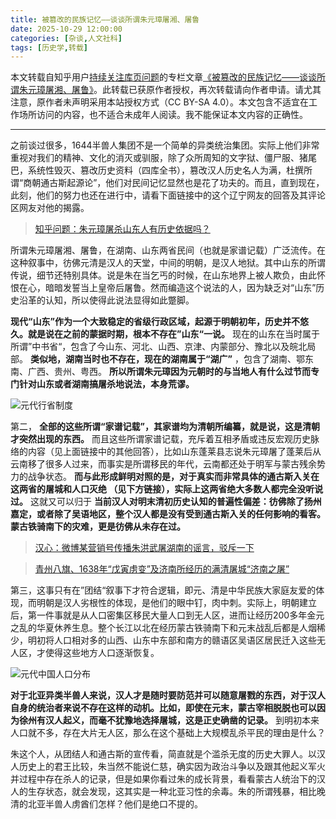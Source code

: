 ```yaml
---
title: 被篡改的民族记忆——谈谈所谓朱元璋屠湘、屠鲁
date: 2025-10-29 12:00:00
categories: [杂谈,人文社科]
tags: [历史学,转载]
---
```


本文转载自知乎用户[持续关注库页问题](www.zhihu.com/people/asteraceae)的专栏文章[《被篡改的民族记忆——谈谈所谓朱元璋屠湘、屠鲁》](zhuanlan.zhihu.com/p/1903050899716305412)。此转载已获原作者授权，再次转载请向作者申请。请尤其注意，原作者未声明采用本站授权方式（CC BY-SA 4.0）。本文包含不适宜在工作场所访问的内容，也不适合未成年人阅读。我不能保证本文内容的正确性。

<!--more-->

---

之前谈过很多，1644半兽人集团不是一个简单的异类统治集团。实际上他们非常重视对我们的精神、文化的消灭或驯服，除了众所周知的文字狱、僵尸服、猪尾巴，系统性毁灭、篡改历史资料（四库全书），篡改汉人历史名人为满，杜撰所谓“商朝通古斯起源论”，他们对民间记忆显然也是花了功夫的。而且，直到现在，此刻，他们的努力也还在进行中，请看下面链接中的这个辽宁网友的回答及其评论区网友对他的揭露。

> [知乎问题：朱元璋屠杀山东人有历史依据吗？](www.zhihu.com/question/38468374/answer/3337790408?share_code=9dPtPDginnLL&utm_psn=1903084331167122594)

所谓朱元璋屠湘、屠鲁，在湖南、山东两省民间（也就是家谱记载）广泛流传。在这种叙事中，彷佛元清是汉人的天堂，中间的明朝，是汉人地狱。其中山东的所谓传说，细节还特别具体。说是朱在当乞丐的时候，在山东地界上被人欺负，由此怀恨在心，暗暗发誓当上皇帝后屠鲁。然而编造这个说法的人，因为缺乏对“山东”历史沿革的认知，所以使得此说法显得如此蹩脚。

**现代“山东”作为一个大致稳定的省级行政区域，起源于明朝初年，历史并不悠久。就是说在之前的蒙据时期，根本不存在”山东“一说。** 现在的山东在当时属于所谓”中书省“，包含了今山东、河北、山西、京津、内蒙部分、豫北以及皖北局部。 **类似地，湖南当时也不存在，现在的湖南属于“湖广”** ，包含了湖南、鄂东南、广西、贵州、粤西。 **所以所谓朱元璋因为元朝时的与当地人有什么过节而专门针对山东或者湖南搞屠杀地说法，本身荒谬。**

![元代行省制度](/images/行省.webp)

第二， **全部的这些所谓“家谱记载”，其家谱均为清朝所编纂，就是说，这是清朝才突然出现的东西。** 而且这些所谓家谱记载，充斥着互相矛盾或违反宏观历史脉络的内容（见上面链接中的其他回答），比如山东蓬莱县志说朱元璋屠了蓬莱后从云南移了很多人过来，而事实是所谓移民的年代，云南都还处于明军与蒙古残余势力的战争状态。 **而与此形成鲜明对照的是，对于真实而非常具体的通古斯入关在这两省的屠城和人口灭绝 （见下方链接），实际上这两省绝大多数人都完全没听说过。** 这就又可以归于 **当前汉人对明末清初历史认知的普遍性偏差：彷佛除了扬州嘉定，或者除了吴语地区，整个汉人都是没有受到通古斯入关的任何影响的看客。蒙古铁骑南下的灾难，更是彷佛从未存在过。**

> [汉心：微博某营销号传播朱洪武屠湖南的谣言，驳斥一下](zhuanlan.zhihu.com/p/683823776)

> [青州八旗、1638年“戊寅虏变”及济南所经历的满清屠城“济南之屠”](zhuanlan.zhihu.com/p/644184222?share_code=1g1DYoIEGPKR6&utm_psn=1903170407139353310)

第三，这事只有在”团结“叙事下才符合逻辑，即元、清是中华民族大家庭友爱的体现，而明朝是汉人劣根性的体现，是他们的眼中钉，肉中刺。实际上，明朝建立后，第一件事就是从人口密集区移民大量人口到无人区，进而让经历200多年金元之乱的华夏休养生息。整个长江以北在经历蒙古铁骑南下和元末战乱后都是人烟稀少，明初将人口相对多的山西、山东中东部和南方的赣语区吴语区居民迁入这些无人区，才使得这些地方人口逐渐恢复。

![元代中国人口分布](/images/元代人口.jpg)

**对于北亚异类半兽人来说，汉人才是随时要防范并可以随意屠戮的东西，对于汉人自身的统治者来说不存在这样的动机。比如，即使在元末，蒙古宰相脱脱也可以因为徐州有汉人起义，而毫不犹豫地选择屠城，这是正史确凿的记录。** 到明初本来人口就不多，存在大片无人区，那么在这个基础上大规模乱杀平民的理由是什么？

朱这个人，从团结人和通古斯的宣传看，简直就是个滥杀无度的历史大罪人。以汉人历史上的君王比较，朱当然不能说仁慈，确实因为政治斗争以及跟其他起义军火并过程中存在杀人的记录，但是如果你看过朱的成长背景，看看蒙古人统治下的汉人的生存状态，就会发现，这其实是一种北亚习性的余毒。朱的所谓残暴，相比晚清的北亚半兽人虏酋们怎样？他们是绝口不提的。






